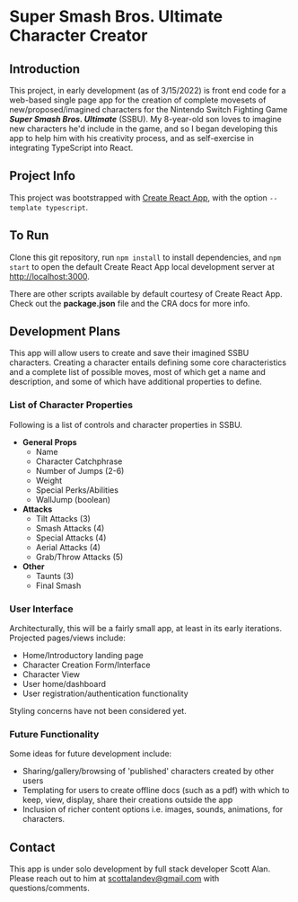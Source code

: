 # Super Smash Bros. Ultimate Character Creator

## Introduction

This project, in early development (as of 3/15/2022) is front end code for a web-based single page app for the creation of complete movesets of new/proposed/imagined characters for the Nintendo Switch Fighting Game ***Super Smash Bros. Ultimate*** (SSBU). My 8-year-old son loves to imagine new characters he'd include in the game, and so I began developing this app to help him with his creativity process, and as self-exercise in integrating TypeScript into React.

## Project Info

This project was bootstrapped with  [Create React App](https://github.com/facebook/create-react-app), with the option `--template typescript`.

## To Run

Clone this git repository, run `npm install` to install dependencies, and `npm start` to open the default Create React App local development server at [http://localhost:3000](http://localhost:3000).

There are other scripts available by default courtesy of Create React App. Check out the **package.json** file and the CRA docs for more info.

## Development Plans

This app will allow users to create and save their imagined SSBU characters. Creating a character entails defining some core characteristics and a complete list of possible moves, most of which get a name and description, and some of which have additional properties to define.

### List of Character Properties

Following is a list of controls and character properties in SSBU.

- **General Props**
    - Name
    - Character Catchphrase
    - Number of Jumps (2-6)
    - Weight
    - Special Perks/Abilities
    - WallJump (boolean)
- **Attacks**
    - Tilt Attacks (3)
    - Smash Attacks (4)
    - Special Attacks (4)
    - Aerial Attacks (4)
    - Grab/Throw Attacks (5)
- **Other**
    - Taunts (3)
    - Final Smash

### User Interface

Architecturally, this will be a fairly small app, at least in its early iterations. Projected pages/views include:

- Home/Introductory landing page
- Character Creation Form/Interface
- Character View
- User home/dashboard
- User registration/authentication functionality

Styling concerns have not been considered yet.

### Future Functionality

Some ideas for future development include:

- Sharing/gallery/browsing of 'published' characters created by other users
- Templating for users to create offline docs (such as a pdf) with which to keep, view, display, share their creations outside the app
- Inclusion of richer content options i.e. images, sounds, animations, for characters.

## Contact

This app is under solo development by full stack developer Scott Alan. Please reach out to him at scottalandev@gmail.com with questions/comments.